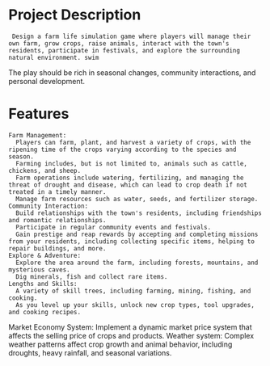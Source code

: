 # Project Description
     Design a farm life simulation game where players will manage their own farm, grow crops, raise animals, interact with the town's residents, participate in festivals, and explore the surrounding natural environment. swim
The play should be rich in seasonal changes, community interactions, and personal development.
 
# Features
    Farm Management:
      Players can farm, plant, and harvest a variety of crops, with the ripening time of the crops varying according to the species and season.
      Farming includes, but is not limited to, animals such as cattle, chickens, and sheep.
      Farm operations include watering, fertilizing, and managing the threat of drought and disease, which can lead to crop death if not treated in a timely manner.
      Manage farm resources such as water, seeds, and fertilizer storage.
    Community Interaction:
      Build relationships with the town's residents, including friendships and romantic relationships.
      Participate in regular community events and festivals.
      Gain prestige and reap rewards by accepting and completing missions from your residents, including collecting specific items, helping to repair buildings, and more.
    Explore & Adventure:
      Explore the area around the farm, including forests, mountains, and mysterious caves.
      Dig minerals, fish and collect rare items.
    Lengths and Skills:
      A variety of skill trees, including farming, mining, fishing, and cooking.
      As you level up your skills, unlock new crop types, tool upgrades, and cooking recipes.
   Market Economy System:
      Implement a dynamic market price system that affects the selling price of crops and products.
    Weather system:
      Complex weather patterns affect crop growth and animal behavior, including droughts, heavy rainfall, and seasonal variations.
